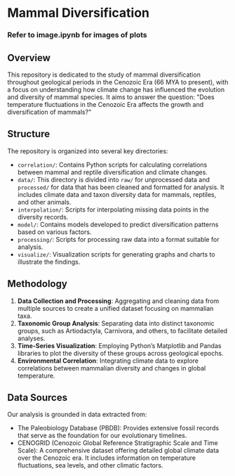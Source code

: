 # Mammal Diversification
### Refer to image.ipynb for images of plots

## Overview

This repository is dedicated to the study of mammal diversification throughout geological periods in the Cenozoic Era (66 MYA to present), with a focus on understanding how climate change has influenced the evolution and diversity of mammal species. It aims to answer the question: "Does temperature fluctuations in the Cenozoic Era affects the growth and diversification of mammals?"

## Structure

The repository is organized into several key directories:

- `correlation/`: Contains Python scripts for calculating correlations between mammal and reptile diversification and climate changes.
- `data/`: This directory is divided into `raw/` for unprocessed data and `processed/` for data that has been cleaned and formatted for analysis. It includes climate data and taxon diversity data for mammals, reptiles, and other animals.
- `interpolation/`: Scripts for interpolating missing data points in the diversity records.
- `model/`: Contains models developed to predict diversification patterns based on various factors.
- `processing/`: Scripts for processing raw data into a format suitable for analysis.
- `visualize/`: Visualization scripts for generating graphs and charts to illustrate the findings.

## Methodology
1. **Data Collection and Processing**: Aggregating and cleaning data from multiple sources to create a unified dataset focusing on mammalian taxa.
2. **Taxonomic Group Analysis**: Separating data into distinct taxonomic groups, such as Artiodactyla, Carnivora, and others, to facilitate detailed analyses.
3. **Time-Series Visualization**: Employing Python’s Matplotlib and Pandas libraries to plot the diversity of these groups across geological epochs.
4. **Environmental Correlation**: Integrating climate data to explore correlations between mammalian diversity and changes in global temperature.

## Data Sources
Our analysis is grounded in data extracted from:
- The Paleobiology Database (PBDB): Provides extensive fossil records that serve as the foundation for our evolutionary timelines.
- CENOGRID (Cenozoic Global Reference Stratigraphic Scale and Time Scale): A comprehensive dataset offering detailed global climate data over the Cenozoic era. It includes information on temperature fluctuations, sea levels, and other climatic factors.
